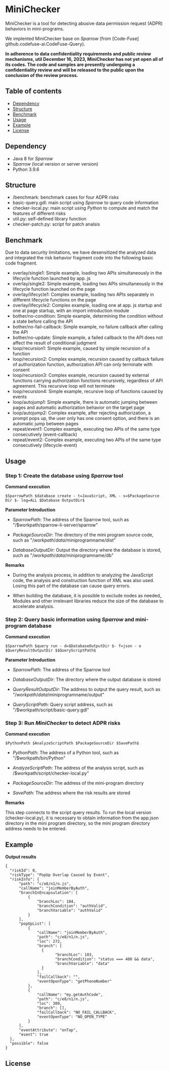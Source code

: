 # MiniChecker

MiniChecker is a tool for detecting abusive data permission request (ADPR) behaviors in mini-programs.

We implented MiniChecker base on *Sparrow*  (from [Code-Fuse] github.codefuse-ai.CodeFuse-Query).

**In adherence to data confidentiality requirements and public review mechanisms, util December 16, 2023, MiniChecker has not yet open all of its codes. The code and samples are presently undergoing a confidentiality review and will be released to the public upon the conclusion of the review process.**


## Table of contents

- [Dependency](#dependency)
- [Structure](#structure)
- [Benchmark](#benchmark)
- [Usage](#usage)
- [Example](#example)
- [License](#license)

## Dependency
* Java 8 for *Sparrow* 
* *Sparrow* (local version or server version)
* Python 3.9.6

## Structure
* /benchmark: benchmark cases for four ADPR risks
* basic-query.gdl:  main script using *Sparrow* to query code information
* checker-local.py: main script using *Python* to compute and match the features of different risks
* util.py: self-defined library function
* checker-patch.py: script for patch analsis

## Benchmark

Due to data security limitations, we have desensitized the analyzed data and integrated the risk behavior fragment code into the following basic code fragment.

* overlay/single1: Simple example, loading two APIs simultaneously in the lifecycle function launched by app. js
* overlay/single2: Simple example, loading two APIs simultaneously in the lifecycle function launched on the page
* overlay/lifecycle1: Complex example, loading two APIs separately in different lifecycle functions on the page
* overlay/lifecycle2: Complex example, loading one at app. js startup and one at page startup, with an import introduction module
* bother/no-condition: Simple example, determining the condition without a state before calling the API
* bother/no-fail-callback: Simple example, no failure callback after calling the API
* bother/no-update: Simple example, a failed callback to the API does not affect the result of conditional judgment
* loop/recursion1: Simple example, caused by simple recursion of a function
* loop/recursion2: Complex example, recursion caused by callback failure of authorization function, authorization API can only terminate with consent
* loop/recursion3: Complex example, recursion caused by external functions carrying authorization functions recursively, regardless of API agreement. This recursive loop will not terminate
* loop/recursion4: Simple example, recursive loop of functions caused by events
* loop/autojump1: Simple example, there is automatic jumping between pages and automatic authorization behavior on the target page
* loop/autojump2: Complex example, after rejecting authorization, a prompt pops up, the user only has one consent option, and there is an automatic jump between pages
* repeat/event1: Complex example, executing two APIs of the same type consecutively (event-callback) 
* repeat/event2: Complex example, executing two APIs of the same type consecutively (lifecycle-event)

## Usage

### Step 1: Create the database using *Sparrow* tool

**Command execution**

`$SparrowPath $database create - t=JavaScript, XML - s=$PackageSource Dir $- log=ALL $Database OutputDir$`

**Parameter Introduction**

* $SparrowPath$: The address of the Sparrow tool, such as "/$workpath/sparrow-li-server/sparrow"

* $PackageSourceDir$: The directory of the mini program source code, such as "/$workpath/data/$miniprogramname/dist"

* $DatabaseOutputDir$: Output the directory where the database is stored, such as "/$workpath/data/$miniprogramname/db"

**Remarks**

* During the analysis process, in addition to analyzing the JavaScript code, the analysis and construction function of XML was also used. Losing this part of the database can cause query errors.

* When building the database, it is possible to exclude nodes as needed_ Modules and other irrelevant libraries reduce the size of the database to accelerate analysis.



### Step 2: Query basic information using *Sparrow* and mini-program database

**Command execution**

`$SparrowPath $query run - d=$DatabaseOutputDir $- f=json - o $QueryResultOutputDir $$QueryScriptPath$`

**Parameter Introduction**

* $SparrowPath$: The address of the Sparrow tool

* $DatabaseOutputDir$: The directory where the output database is stored

* $QueryResultOutputDir$: The address to output the query result, such as "/$workpath/data/$miniprogramname/output"

* $QueryScriptPath$: Query script address, such as "/$workpath/script/basic-query.gdl"


### Step 3: Run *MiniChecker* to detect ADPR risks

**Command execution**

`$PythonPath $AnalyzeScriptPath $PackageSourceDir $SavePath$`

* $PythonPath$: The address of a Python tool, such as "/$workpath/bin/Python"

* $AnalyzeScriptPath$: The address of the analysis script, such as /$workpath/script/checker-local.py"

* $PackageSourceDir$: The address of the mini-program directory

* $SavePath$: The address where the risk results are stored

**Remarks**

This step connects to the script query results. To run the local version (checker-local.py), it is necessary to obtain information from the app.json directory in the mini program directory, so the mini program directory address needs to be entered. 



## Example

**Output results**

```
{
  "riskId": 0,
  "riskType": "PopUp Overlap Caused by Event",
  "riskInfo": {
      "path": "c/e8/n1/n.js",
      "callName": "joinMemberByAuth",
      "branchInEncapsulation": [
          {
              "branchLoc": 184,
              "branchCondition": "authValid",
              "branchVariable": "authValid"
          }
      ],
      "popUpList": [
          {
              "callName": "joinMemberByAuth",
              "path": "c/e8/n1/n.js",
              "loc": 272,
              "branch": [
                {
                      "branchLoc": 103,
                      "branchCondition": "status === 400 && data",
                      "branchVariable": "data"
                }
              ],
              "failCallback": "",
              "eventOpenType": "getPhoneNumber"
          },
          {
              "callName": "my.getAuthCode",
              "path": "c/e8/n1/n.js",
              "loc": 309,
              "branch": [],
              "failCallback": "NO_FAIL_CALLBACK",
              "eventOpenType": "NO_OPEN_TYPE"
          }
      ],
      "eventAttribute": "onTap",
      "event": true
  },
  "possible": false
}

```

## License


  
